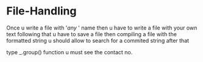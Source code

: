 # File-Handling

Once u write a file with '_any_ ' name
then u have to write a file with your own text
following that u have to save a file
then compiling a file with the formatted string u should allow to search for a commited string after that 

type _.group() function u must see the contact no. 
